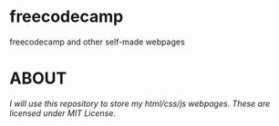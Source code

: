 # freecodecamp
freecodecamp and other self-made webpages

ABOUT
=====

*I will use this repository to store my html/css/js webpages. These are licensed under MIT License.*
